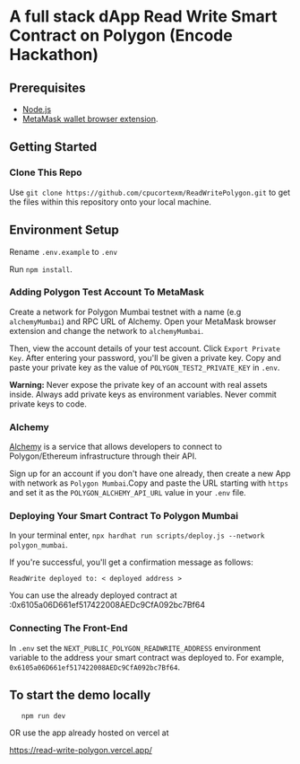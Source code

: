 # A full stack dApp Read Write Smart Contract on Polygon (Encode Hackathon)

## Prerequisites

- [Node.js](https://nodejs.org/en/download/)
- [MetaMask wallet browser extension](https://metamask.io/download.html).

## Getting Started

### Clone This Repo

Use `git clone https://github.com/cpucortexm/ReadWritePolygon.git` to get the files within this repository onto your local machine.

## Environment Setup

Rename `.env.example` to `.env`

Run `npm install`.

### Adding Polygon Test Account To MetaMask

Create a network for Polygon Mumbai testnet with a name (e.g `alchemyMumbai`) and RPC URL of Alchemy. Open your MetaMask browser extension and change the network to `alchemyMumbai`.

Then, view the account details of your test account. Click `Export Private Key`. After entering your password, you'll be given a private key. Copy and paste your private key as the value of `POLYGON_TEST2_PRIVATE_KEY` in `.env`.

**Warning:** Never expose the private key of an account with real assets inside. Always add private keys as environment variables. Never commit private keys to code.

### Alchemy

[Alchemy](https://dashboard.alchemyapi.io/) is a service that allows developers to connect to Polygon/Ethereum infrastructure through their API.

Sign up for an account if you don't have one already, then create a new App with network as `Polygon Mumbai`.Copy and paste the URL starting with `https` and set it as the `POLYGON_ALCHEMY_API_URL` value in your `.env` file.

### Deploying Your Smart Contract To Polygon Mumbai

In your terminal enter, `npx hardhat run scripts/deploy.js --network polygon_mumbai`.

If you're successful, you'll get a confirmation message as follows:

```
ReadWrite deployed to: < deployed address >
```

You can use the already deployed contract at :0x6105a06D661ef517422008AEDc9CfA092bc7Bf64

### Connecting The Front-End

In `.env` set the `NEXT_PUBLIC_POLYGON_READWRITE_ADDRESS` environment variable to the address your smart contract was deployed to. For example, `0x6105a06D661ef517422008AEDc9CfA092bc7Bf64`.

## To start the demo locally

```
   npm run dev
```

OR use the app already hosted on vercel at

https://read-write-polygon.vercel.app/
